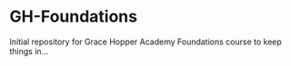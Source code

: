 # GH-Foundations

Initial repository for Grace Hopper Academy Foundations course to keep things in...

